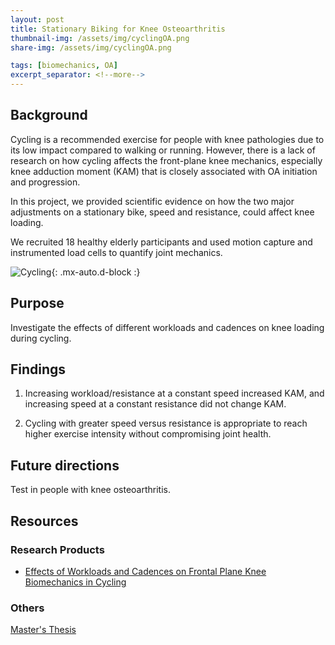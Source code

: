 ```yaml
---
layout: post
title: Stationary Biking for Knee Osteoarthritis
thumbnail-img: /assets/img/cyclingOA.png
share-img: /assets/img/cyclingOA.png

tags: [biomechanics, OA]
excerpt_separator: <!--more-->
---
```




## Background

Cycling is a recommended exercise for people with knee pathologies due to its low impact compared to walking or running. However, there is a lack of research on how cycling affects the front-plane knee mechanics, especially knee adduction moment (KAM) that is closely associated with OA initiation and progression.

In this project, we provided scientific evidence on how the two major adjustments on a stationary bike, speed and resistance, could affect knee loading.

<!--more-->
We recruited 18 healthy elderly participants and used motion capture and instrumented load cells to quantify joint mechanics.

![Cycling](/assets/img/cycling.png){: .mx-auto.d-block :}

## Purpose

Investigate the effects of different workloads and cadences on knee loading during cycling.

## Findings

1. Increasing workload/resistance at a constant speed increased KAM, and increasing speed at a constant resistance did not change KAM.

2. Cycling with greater speed versus resistance is appropriate to reach higher exercise intensity without compromising joint health.

## Future directions

Test in people with knee osteoarthritis.


## Resources

### Research Products
- [Effects of Workloads and Cadences on Frontal Plane Knee Biomechanics in Cycling](https://drive.google.com/file/d/1H18CByCVhN6TMXzxOHonDgnYqf3Pe0lU/view?usp=sharing) 

### Others
[Master's Thesis](https://drive.google.com/file/d/1XZKdKJP0T3mewQtMvcYg5qHiMEJdltjy/view?usp=sharing)  

